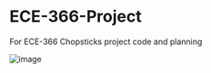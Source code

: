 # ECE-366-Project
For ECE-366 Chopsticks project code and planning

![image](https://user-images.githubusercontent.com/100239942/221682703-8a919998-6fbd-4d9c-b667-5ee424e01ccd.png)
